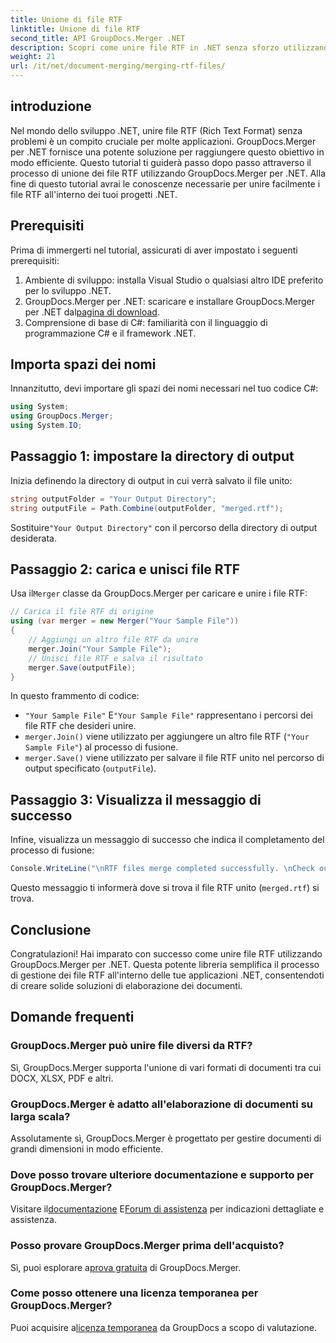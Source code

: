 ```yaml
---
title: Unione di file RTF
linktitle: Unione di file RTF
second_title: API GroupDocs.Merger .NET
description: Scopri come unire file RTF in .NET senza sforzo utilizzando GroupDocs.Merger per un'elaborazione dei documenti senza interruzioni.
weight: 21
url: /it/net/document-merging/merging-rtf-files/
---
```

## introduzione
Nel mondo dello sviluppo .NET, unire file RTF (Rich Text Format) senza problemi è un compito cruciale per molte applicazioni. GroupDocs.Merger per .NET fornisce una potente soluzione per raggiungere questo obiettivo in modo efficiente. Questo tutorial ti guiderà passo dopo passo attraverso il processo di unione dei file RTF utilizzando GroupDocs.Merger per .NET. Alla fine di questo tutorial avrai le conoscenze necessarie per unire facilmente i file RTF all'interno dei tuoi progetti .NET.
## Prerequisiti
Prima di immergerti nel tutorial, assicurati di aver impostato i seguenti prerequisiti:
1. Ambiente di sviluppo: installa Visual Studio o qualsiasi altro IDE preferito per lo sviluppo .NET.
2.  GroupDocs.Merger per .NET: scaricare e installare GroupDocs.Merger per .NET dal[pagina di download](https://releases.groupdocs.com/merger/net/).
3. Comprensione di base di C#: familiarità con il linguaggio di programmazione C# e il framework .NET.

## Importa spazi dei nomi
Innanzitutto, devi importare gli spazi dei nomi necessari nel tuo codice C#:
```csharp
using System; 
using GroupDocs.Merger;
using System.IO;
```
## Passaggio 1: impostare la directory di output
Inizia definendo la directory di output in cui verrà salvato il file unito:
```csharp
string outputFolder = "Your Output Directory";
string outputFile = Path.Combine(outputFolder, "merged.rtf");
```
 Sostituire`"Your Output Directory"` con il percorso della directory di output desiderata.
## Passaggio 2: carica e unisci file RTF
 Usa il`Merger` classe da GroupDocs.Merger per caricare e unire i file RTF:
```csharp
// Carica il file RTF di origine
using (var merger = new Merger("Your Sample File"))
{
    // Aggiungi un altro file RTF da unire
    merger.Join("Your Sample File");
    // Unisci file RTF e salva il risultato
    merger.Save(outputFile);
}
```
In questo frammento di codice:
- `"Your Sample File"` E`"Your Sample File"` rappresentano i percorsi dei file RTF che desideri unire.
- `merger.Join()` viene utilizzato per aggiungere un altro file RTF (`"Your Sample File"`) al processo di fusione.
- `merger.Save()` viene utilizzato per salvare il file RTF unito nel percorso di output specificato (`outputFile`).
## Passaggio 3: Visualizza il messaggio di successo
Infine, visualizza un messaggio di successo che indica il completamento del processo di fusione:
```csharp
Console.WriteLine("\nRTF files merge completed successfully. \nCheck output in {0}", outputFolder);
```
Questo messaggio ti informerà dove si trova il file RTF unito (`merged.rtf`) si trova.

## Conclusione
Congratulazioni! Hai imparato con successo come unire file RTF utilizzando GroupDocs.Merger per .NET. Questa potente libreria semplifica il processo di gestione dei file RTF all'interno delle tue applicazioni .NET, consentendoti di creare solide soluzioni di elaborazione dei documenti.

## Domande frequenti
### GroupDocs.Merger può unire file diversi da RTF?
Sì, GroupDocs.Merger supporta l'unione di vari formati di documenti tra cui DOCX, XLSX, PDF e altri.
### GroupDocs.Merger è adatto all'elaborazione di documenti su larga scala?
Assolutamente sì, GroupDocs.Merger è progettato per gestire documenti di grandi dimensioni in modo efficiente.
### Dove posso trovare ulteriore documentazione e supporto per GroupDocs.Merger?
 Visitare il[documentazione](https://tutorials.groupdocs.com/merger/net/) E[Forum di assistenza](https://forum.groupdocs.com/c/merger/32) per indicazioni dettagliate e assistenza.
### Posso provare GroupDocs.Merger prima dell'acquisto?
 Sì, puoi esplorare a[prova gratuita](https://releases.groupdocs.com/) di GroupDocs.Merger.
### Come posso ottenere una licenza temporanea per GroupDocs.Merger?
 Puoi acquisire a[licenza temporanea](https://purchase.groupdocs.com/temporary-license/) da GroupDocs a scopo di valutazione.